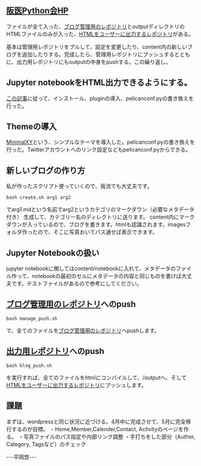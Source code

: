 ## [阪医Python会HP](https://oumpy.github.io/)
ファイルが全て入った、[ブログ管理用のレポジトリ](https://github.com/oumpy/hp_management)とoutputディレクトリのHTMLファイルのみが入った、[HTMLをユーザーに出力するレポジトリ](https://github.com/oumpy/oumpy.github.io)がある。

基本は管理用レポジトリをプルして、設定を変更したり、content内の新しいブログを追加したりする。完成したら、管理用レポジトリにプッシュするとともに、出力用レポジトリにもoutputの中身をpushする。この繰り返し。

## Jupyter notebookをHTML出力できるようにする。
[この記事](https://qiita.com/driller/items/49a990cbdfb51afed620)に従って、インストール、pluginの導入、pelicanconf.pyの書き換えを行った。

## Themeの導入
[MinimalXY](https://github.com/petrnohejl/MinimalXY/tree/87f0ebb57543b7810dffc9ebe05ed96bc897ffd1)という、シンプルなテーマを導入した。pelicanconf.pyの書き換えを行った。Twitterアカウントへのリンク設定などもpelicanconf.pyからできる。

## 新しいブログの作り方
私が作ったスクリプト使っていくので、我流でも大丈夫です。
```
bash create.sh arg1 arg2
```
でarg1.mdという名前でarg2というカテゴリのマークダウン（必要なメタデータ付き） 生成して、カテゴリー名のディレクトリに送ります。
content内にマークダウンが入っているので、ブログを書きます。htmlも認識されます。imagesフォルダ作ったので、そこに写真おいてパス通せば表示できます。

## Jupyter Notebookの扱い
jupyter notebookに関してはcontent/notebookに入れて、メタデータのファイル作って、notebookの最初のセルにメタデータの内容と同じものを書けば大丈夫です。テストファイルがあるので参考にしてください。

## [ブログ管理用のレポジトリ](https://github.com/oumpy/hp_management)へのpush
```
bash manage_push.sh
```
で、全てのファイルを[ブログ管理用のレポジトリ](https://github.com/oumpy/hp_management)へpushします。

## [出力用レポジトリ](https://github.com/oumpy/oumpy.github.io)へのpush
```
bash blog_push.sh
```
を実行すれば、全てのファイルをhtmlにコンパイルして、/outputへ、そして[HTMLをユーザーに出力するレポジトリ](https://github.com/oumpy/oumpy.github.io)にプッシュします。


## 課題
まずは、wordpressと同じ状況に近づける。4月中に完成させて、5月に完全移行するのが目標。
・Home,Member,Calender,Contact, Activityのページを作る。
・写真ファイルのパス指定や内部リンク調整
・手打ちをした部分（Author, Category, Tagsなど）のチェック

---平岡悠---
